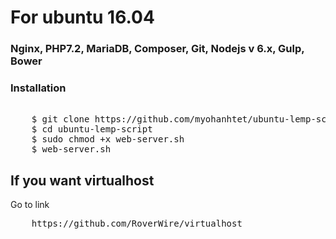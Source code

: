 # For ubuntu 16.04
### Nginx, PHP7.2, MariaDB, Composer, Git, Nodejs v 6.x, Gulp, Bower

### Installation
<pre>	
	$ git clone https://github.com/myohanhtet/ubuntu-lemp-script.git
	$ cd ubuntu-lemp-script
	$ sudo chmod +x web-server.sh
	$ web-server.sh
</pre>


## If you want virtualhost 
Go to link 
<pre>
	https://github.com/RoverWire/virtualhost
</pre>